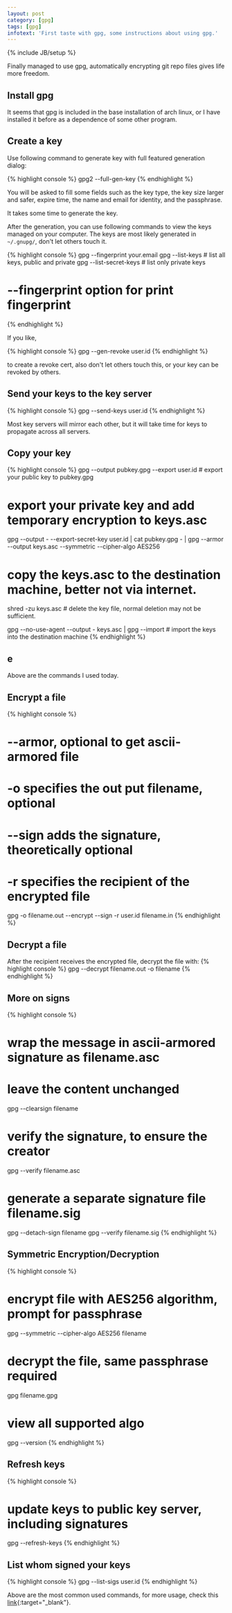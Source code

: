 ```yaml
---
layout: post
category: [gpg]
tags: [gpg]
infotext: 'First taste with gpg, some instructions about using gpg.'
---
```

{% include JB/setup %}

Finally managed to use gpg, automatically encrypting git repo files gives life more freedom.

## Install gpg

It seems that gpg is included in the base installation of arch linux, or I have installed it before as a dependence of some other program.

## Create a key

Use following command to generate key with full featured generation dialog:

{% highlight console %}
gpg2 --full-gen-key
{% endhighlight %}

You will be asked to fill some fields such as the key type, the key size larger and safer, expire time, the name and email for identity, and the passphrase.

It takes some time to generate the key.

After the generation, you can use following commands to view the keys managed on your computer. The keys are most likely generated in `~/.gnupg/`, don't let others touch it.

{% highlight console %}
gpg --fingerprint your.email
gpg --list-keys # list all keys, public and private
gpg --list-secret-keys # list only private keys
# --fingerprint option for print fingerprint
{% endhighlight %}

If you like,

{% highlight console %}
gpg --gen-revoke user.id
{% endhighlight %}

to create a revoke cert, also don't let others touch this, or your key can be revoked by others.

## Send your keys to the key server

{% highlight console %}
gpg --send-keys user.id
{% endhighlight %}

Most key servers will mirror each other, but it will take time for keys to propagate across all servers.

## Copy your key

{% highlight console %}
gpg --output pubkey.gpg --export user.id # export your public key to pubkey.gpg

# export your private key and add temporary encryption to keys.asc
gpg --output - --export-secret-key user.id | cat pubkey.gpg - | gpg --armor --output keys.asc --symmetric --cipher-algo AES256

# copy the keys.asc to the destination machine, better not via internet.

shred -zu keys.asc # delete the key file, normal deletion may not be sufficient.

gpg --no-use-agent --output - keys.asc | gpg --import # import the keys into the destination machine
{% endhighlight %}

## e

Above are the commands I used today.

## Encrypt a file

{% highlight console %}
# --armor, optional to get ascii-armored file
# -o specifies the out put filename, optional
# --sign adds the signature, theoretically optional
# -r specifies the recipient of the encrypted file
gpg -o filename.out --encrypt --sign -r user.id filename.in
{% endhighlight %}

## Decrypt a file

After the recipient receives the encrypted file, decrypt the file with:
{% highlight console %}
gpg --decrypt filename.out -o filename
{% endhighlight %}

## More on signs

{% highlight console %}
# wrap the message in ascii-armored signature as filename.asc
# leave the content unchanged
gpg --clearsign filename

# verify the signature, to ensure the creator
gpg --verify filename.asc

# generate a separate signature file filename.sig
gpg --detach-sign filename
gpg --verify filename.sig
{% endhighlight %}

## Symmetric Encryption/Decryption

{% highlight console %}
# encrypt file with AES256 algorithm, prompt for passphrase
gpg --symmetric --cipher-algo AES256 filename
# decrypt the file, same passphrase required
gpg filename.gpg

# view all supported algo
gpg --version
{% endhighlight %}

## Refresh keys

{% highlight console %}
# update keys to public key server, including signatures
gpg --refresh-keys
{% endhighlight %}

## List whom signed your keys

{% highlight console %}
gpg --list-sigs user.id
{% endhighlight %}

Above are the most common used commands, for more usage, check this [link](https://futureboy.us/pgp.html){:target="_blank"}.